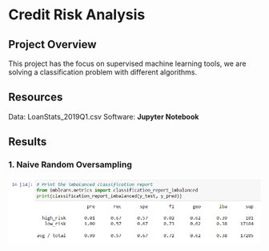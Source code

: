 # Credit Risk Analysis

## Project Overview
This project has the focus on supervised machine learning tools, we are solving a classification problem with different algorithms. 

## Resources
Data: LoanStats_2019Q1.csv
Software: **Jupyter Notebook**

## Results

### 1. Naive Random Oversampling

![NaiveRandomOversampling](https://github.com/alosmad/Credit_Risk_Analysis/blob/26fea341c038f9dd34a1c7b3ceb687cff531ba73/NaiveRandomOversampling.png)

